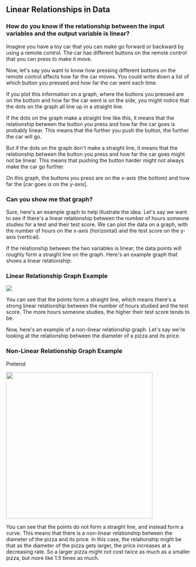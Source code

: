 ## Linear Relationships in Data

### How do you know if the relationship between the input variables and the output variable is linear?

Imagine you have a toy car that you can make go forward or backward by using a remote control.  The car has different buttons on the remote control that you can press to make it move.

Now, let's say you want to know how pressing different buttons on the remote control affects how far the car moves.  You could write down a list of which button you pressed and how far the car went each time.

If you plot this information on a graph, where the buttons you pressed are on the bottom and how far the car went is on the side, you might notice that the dots on the graph all line up in a straight line.

If the dots on the graph make a straight line like this, it means that the relationship between the button you press and how far the car goes is probably linear.  This means that the further you push the button, the further the car will go.

But if the dots on the graph don't make a straight line, it means that the relationship between the button you press and how far the car goes might not be linear.  This means that pushing the button harder might not always make the car go further.

On this graph, the buttons you press are on the x-axis (the bottom) and how far the [car goes is on the y-axis].

### Can you show me that graph?

Sure, here's an example graph to help illustrate the idea. Let's say we want to see if there's a linear relationship between the number of hours someone studies for a test and their test score. We can plot the data on a graph, with the number of hours on the x-axis (horizontal) and the test score on the y-axis (vertical).

If the relationship between the two variables is linear, the data points will roughly form a straight line on the graph. Here's an example graph that shows a linear relationship:

### Linear Relationship Graph Example
<!--![](https://i.imgur.com/ntc5Jit.png)-->

![](https://media.cheggcdn.com/media/6b8/6b8d61bc-b6e1-4960-ad9f-5bcfdbe2e2ee/phpFlLi5L.png)

You can see that the points form a straight line, which means there's a strong linear relationship between the number of hours studied and the test score. The more hours someone studies, the higher their test score tends to be.

Now, here's an example of a non-linear relationship graph. Let's say we're looking at the relationship between the diameter of a pizza and its price.

### Non-Linear Relationship Graph Example
<!--![](https://i.imgur.com/IO8IShW.png)-->

Pretend:

<img src="http://wordpress.mrreid.org/wp-content/uploads/2012/02/pizza-diameter-area.png" width="400">

You can see that the points do not form a straight line, and instead form a curve. This means that there is a non-linear relationship between the diameter of the pizza and its price. In this case, the relationship might be that as the diameter of the pizza gets larger, the price increases at a decreasing rate. So a larger pizza might not cost twice as much as a smaller pizza, but more like 1.5 times as much.
